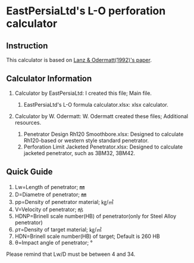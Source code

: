 # EastPersiaLtd's L-O perforation calculator
## Instruction

This calculator is based on [Lanz & Odermatt(1992)'s paper](http://www.longrods.ch/downloads/1992%20Penetration%20Limits%20of%20Conventional%20Large%20Caliber%20Anti%20Tank%20-%20Kinetic%20Energy%20Projectiles.pdf).

## Calculator Information
1. Calculator by EastPersiaLtd: I created this file; Main file.
	1. EastPersiaLtd's L-O formula calculator.xlsx: xlsx calculator.

2. Calculator by W. Odermatt: W. Odermatt created these files; Additional resources.
	1. Penetrator Design Rh120 Smoothbore.xlsx: Designed to calculate Rh120-based or western style standard penetrator.
	2. Perforation Limit Jacketed Penetrator.xlsx: Designed to calculate jacketed penetrator, such as 3BM32, 3BM42.

## Quick Guide
1. Lw=Length of penetrator; ㎜
2. D=Diametre of penetrator; ㎜
3. pp=Density of penetrator material; ㎏/㎥
4. V=Velocity of penetrator; ㎧
5. HDNP=Brinell scale number(HB) of penetrator(only for Steel Alloy penetrator)
6. ρт=Density of target material; ㎏/㎥
7. HDN=Brinell scale number(HB) of target; Default is 260 HB
8. θ=Impact angle of penetrator; °

Please remind that Lw/D must be between 4 and 34.